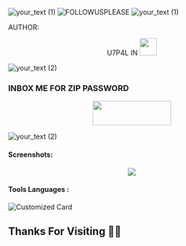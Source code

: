 ![your_text (1)](https://user-images.githubusercontent.com/20098740/178626261-2bbb5de6-2290-47d6-abc0-729eb0e330e4.png)
![FOLLOWUSPLEASE](https://user-images.githubusercontent.com/20098740/178381026-1c2ecd91-7eb5-4ace-84b5-c0d16b677cb6.gif)
![your_text (1)](https://user-images.githubusercontent.com/20098740/178626261-2bbb5de6-2290-47d6-abc0-729eb0e330e4.png)


AUTHOR:
<p align="center">
U7P4L IN <img src="https://emojis.slackmojis.com/emojis/images/1588315024/8823/hyperkitty.gif" width="35px"></i></b></h2> 


![your_text (2)](https://user-images.githubusercontent.com/20098740/178893676-7c80941a-fcb6-42b8-a6b1-9b2f540779eb.gif)

### INBOX ME FOR ZIP PASSWORD 
<p align="center">  <a href="https://t.me/AN0NYM0U5_X"><img width="160" height="50" src="https://i.imgur.com/N7AK7XY.png"></a></p>


![your_text (2)](https://user-images.githubusercontent.com/20098740/178893676-7c80941a-fcb6-42b8-a6b1-9b2f540779eb.gif)



#### Screenshots:

<p align="center"><img src="https://github.com/U7P4L-IN/OPEN-SOURCE/blob/main/Screenshot_2023-06-26-18-45-46-478_com.termux.jpg">


#### Tools Languages :

![Customized Card](https://github-readme-stats.vercel.app/api/pin?username=U7P4L-IN&repo=OPEN-SOURCE&title_color=fff&icon_color=f9f9f9&text_color=9f9f9f&bg_color=151515)

## Thanks For Visiting 🧡🧡
